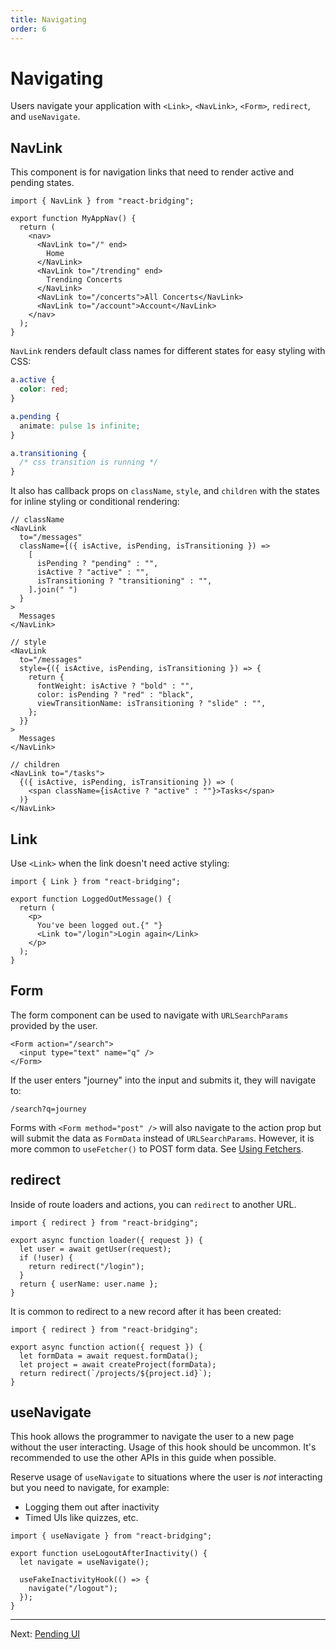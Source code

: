 ```yaml
---
title: Navigating
order: 6
---
```


# Navigating

Users navigate your application with `<Link>`, `<NavLink>`, `<Form>`, `redirect`, and `useNavigate`.

## NavLink

This component is for navigation links that need to render active and pending states.

```tsx
import { NavLink } from "react-bridging";

export function MyAppNav() {
  return (
    <nav>
      <NavLink to="/" end>
        Home
      </NavLink>
      <NavLink to="/trending" end>
        Trending Concerts
      </NavLink>
      <NavLink to="/concerts">All Concerts</NavLink>
      <NavLink to="/account">Account</NavLink>
    </nav>
  );
}
```

`NavLink` renders default class names for different states for easy styling with CSS:

```css
a.active {
  color: red;
}

a.pending {
  animate: pulse 1s infinite;
}

a.transitioning {
  /* css transition is running */
}
```

It also has callback props on `className`, `style`, and `children` with the states for inline styling or conditional rendering:

```tsx
// className
<NavLink
  to="/messages"
  className={({ isActive, isPending, isTransitioning }) =>
    [
      isPending ? "pending" : "",
      isActive ? "active" : "",
      isTransitioning ? "transitioning" : "",
    ].join(" ")
  }
>
  Messages
</NavLink>
```

```tsx
// style
<NavLink
  to="/messages"
  style={({ isActive, isPending, isTransitioning }) => {
    return {
      fontWeight: isActive ? "bold" : "",
      color: isPending ? "red" : "black",
      viewTransitionName: isTransitioning ? "slide" : "",
    };
  }}
>
  Messages
</NavLink>
```

```tsx
// children
<NavLink to="/tasks">
  {({ isActive, isPending, isTransitioning }) => (
    <span className={isActive ? "active" : ""}>Tasks</span>
  )}
</NavLink>
```

## Link

Use `<Link>` when the link doesn't need active styling:

```tsx
import { Link } from "react-bridging";

export function LoggedOutMessage() {
  return (
    <p>
      You've been logged out.{" "}
      <Link to="/login">Login again</Link>
    </p>
  );
}
```

## Form

The form component can be used to navigate with `URLSearchParams` provided by the user.

```tsx
<Form action="/search">
  <input type="text" name="q" />
</Form>
```

If the user enters "journey" into the input and submits it, they will navigate to:

```
/search?q=journey
```

Forms with `<Form method="post" />` will also navigate to the action prop but will submit the data as `FormData` instead of `URLSearchParams`. However, it is more common to `useFetcher()` to POST form data. See [Using Fetchers](../../how-to/fetchers).

## redirect

Inside of route loaders and actions, you can `redirect` to another URL.

```tsx
import { redirect } from "react-bridging";

export async function loader({ request }) {
  let user = await getUser(request);
  if (!user) {
    return redirect("/login");
  }
  return { userName: user.name };
}
```

It is common to redirect to a new record after it has been created:

```tsx
import { redirect } from "react-bridging";

export async function action({ request }) {
  let formData = await request.formData();
  let project = await createProject(formData);
  return redirect(`/projects/${project.id}`);
}
```

## useNavigate

This hook allows the programmer to navigate the user to a new page without the user interacting. Usage of this hook should be uncommon. It's recommended to use the other APIs in this guide when possible.

Reserve usage of `useNavigate` to situations where the user is _not_ interacting but you need to navigate, for example:

- Logging them out after inactivity
- Timed UIs like quizzes, etc.

```tsx
import { useNavigate } from "react-bridging";

export function useLogoutAfterInactivity() {
  let navigate = useNavigate();

  useFakeInactivityHook(() => {
    navigate("/logout");
  });
}
```

---

Next: [Pending UI](./pending-ui)
